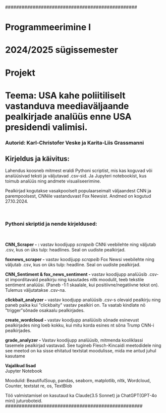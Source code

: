 ################################################
# Programmeerimine I
# 2024/2025 sügissemester
# Projekt

# Teema: USA kahe poliitiliselt vastanduva meediaväljaande pealkirjade analüüs enne USA presidendi valimisi. 

### Autorid: Karl-Christofer Veske ja Karita-Liis Grassmanni

## Kirjeldus ja käivitus:
Lahendus koosneb mitmest eraldi Pythoni scriptist, mis kas koguvad või analüüsivad teksti ja väljutavad .csv-sid. Ja Jupyteri notebookist, kus toimub analüüs ning andmete visualiseerimine. 

Pealkirjad kogutakse vasakpoolselt populaarseimalt väljaandest CNN ja parempoolsest, CNNile vastanduvast Fox Newsist. Andmed on kogutud 27.10.2024. 


<br>

### Pythoni skriptid ja nende kirjeldused:

<br>

<b>CNN_Scraper - : </b> vastav koodijupp <i> scrapeib </i> CNNi veebilehte ning väljutab .csv, kus on üks tulp: headlines. Seal on uudiste pealkirjad. 

<b> foxnews_scraper - </b> vastav koodijupp <i> scrapeib </i> Fox Newsi veebilehte ning väljutab .csv, kus on üks tulp: headline. Seal on uudiste pealkirjad.  

<b>CNN_Sentiment & fox_news_sentiment - </b> vastav koodijupp analüüsib .csv-st imporditavaid pealkirju ning kasutades nltk moodulit, teeb tekstile sentiment analüüsi. (Paneb -1:1 skaalale, kui positiivne/negatiivne tekst on). Tulemus väljutatakse .csv-na. 

<b> clickbait_analyzer - </b> vastav koodjupp analüüsib .csv-s olevaid pealkirju ning paneb paika kui "clickbaity" vastav pealkiri on. Ta vaatab kindlate nö "trigger"sõnade osakaalu pealkirjades. 

<b> create_wordcloud - </b> vastav koodjupp analüüsib sõnade esinevust pealkirjades ning loeb kokku, kui mitu korda esines nt sõna Trump CNN-i pealkirjades. 

<b> grade_analyzer - </b> Vastav koodijupp analüüsib, mitmenda kooliklassi tasemele pealkirjad vastavad. See tugineb Flesch-Kincaidi meetodidele ning see meetod on ka sisse ehitatud textstat moodulisse, mida me antud juhul kasutame

<b> Vajalikud lisad</b>
<br>
Jupyter Notebook

Moodulid: BeautifulSoup, pandas, seaborn, matplotlib, nltk, Wordcloud, Counter, textstat re, os, TextBlob

Töö valmistamisel on kasutaud ka Claude(3.5 Sonnet) ja ChatGPT(GPT-4o mini) juturoboteid. 
##################################################
